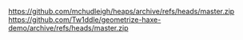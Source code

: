 https://github.com/mchudleigh/heaps/archive/refs/heads/master.zip
https://github.com/Tw1ddle/geometrize-haxe-demo/archive/refs/heads/master.zip
